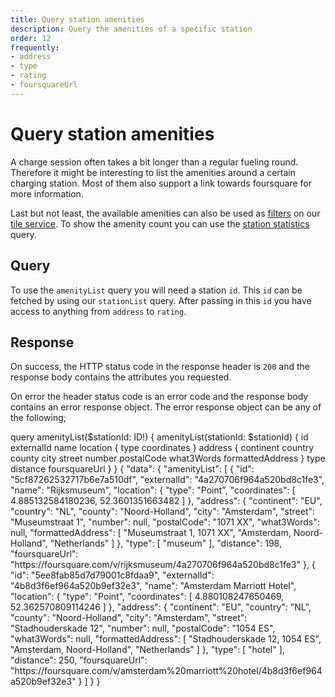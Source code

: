 ```yaml
---
title: Query station amenities
description: Query the amenities of a specific station
order: 12
frequently:
- address
- type
- rating
- foursquareUrl
---
```


# Query station amenities
A charge session often takes a bit longer than a regular fueling round. Therefore it might be interesting to list the amenities around a certain charging station. Most of them also support a link towards foursquare for more information.

Last but not least, the available amenities can also be used as [filters](/API-Reference/Tile-Service/filters) on our [tile service](/API-Reference/Tile-Service/introduction). To show the amenity count you can use the [station statistics](/API-Reference/Stations/query-station-stats) query. 

## Query
To use the `amenityList` query you will need a station `id`. This `id` can be fetched by using our `stationList` query. After passing in this `id` you have access to anything from `address` to `rating`.

<schema name="amenityList" :frequent="frequently"></schema>

## Response
On success, the HTTP status code in the response header is `200` and the response body contains the attributes you requested.

On error the header status code is an error code and the response body contains an error response object. The error response object can be any of the following;

<errors name="amenityList"></errors>

<playground>
<code-block lang="graphql" query="amenityList">					
query amenityList($stationId: ID!) {
  amenityList(stationId: $stationId) {
    id
    externalId
    name
    location {
      type
      coordinates
    }
    address {
      continent
      country
      county
      city
      street
      number
      postalCode
      what3Words
      formattedAddress
    }
    type
    distance
    foursquareUrl
  }
}
</code-block>
<code-block lang="json">
{
  "data": {
    "amenityList": [
      {
        "id": "5cf87262532717b6e7a510df",
        "externalId": "4a270706f964a520bd8c1fe3",
        "name": "Rijksmuseum",
        "location": {
          "type": "Point",
          "coordinates": [
            4.885132584180236,
            52.3601351663482
          ]
        },
        "address": {
          "continent": "EU",
          "country": "NL",
          "county": "Noord-Holland",
          "city": "Amsterdam",
          "street": "Museumstraat 1",
          "number": null,
          "postalCode": "1071 XX",
          "what3Words": null,
          "formattedAddress": [
            "Museumstraat 1, 1071 XX",
            "Amsterdam, Noord-Holland",
            "Netherlands"
          ]
        },
        "type": [
          "museum"
        ],
        "distance": 198,
        "foursquareUrl": "https://foursquare.com/v/rijksmuseum/4a270706f964a520bd8c1fe3"
      },
      {
        "id": "5ee8fab85d7d79001c8fdaa9",
        "externalId": "4b8d3f6ef964a520b9ef32e3",
        "name": "Amsterdam Marriott Hotel",
        "location": {
          "type": "Point",
          "coordinates": [
            4.880108247650469,
            52.362570809114246
          ]
        },
        "address": {
          "continent": "EU",
          "country": "NL",
          "county": "Noord-Holland",
          "city": "Amsterdam",
          "street": "Stadhouderskade 12",
          "number": null,
          "postalCode": "1054 ES",
          "what3Words": null,
          "formattedAddress": [
            "Stadhouderskade 12, 1054 ES",
            "Amsterdam, Noord-Holland",
            "Netherlands"
          ]
        },
        "type": [
          "hotel"
        ],
        "distance": 250,
        "foursquareUrl": "https://foursquare.com/v/amsterdam%20marriott%20hotel/4b8d3f6ef964a520b9ef32e3"
      }
    ]
  }
}
</code-block>
</playground>

